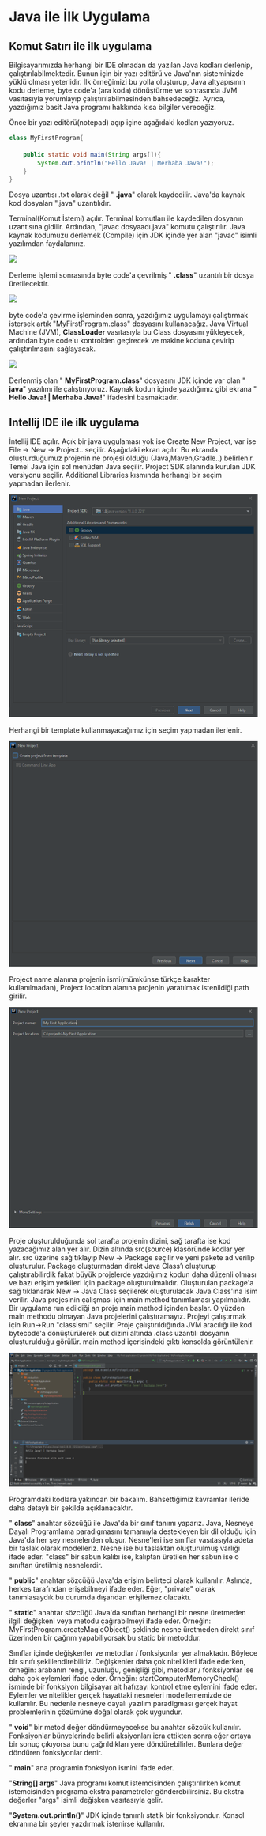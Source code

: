 # Java ile İlk Uygulama 

## Komut Satırı ile ilk uygulama

Bilgisayarımızda herhangi bir IDE olmadan da yazılan Java kodları derlenip, çalıştırılabilmektedir. Bunun için bir yazı editörü ve Java&#39;nın sisteminizde yüklü olması yeterlidir. İlk örneğimizi bu yolla oluşturup, Java altyapısının kodu derleme, byte code&#39;a (ara koda) dönüştürme ve sonrasında JVM vasıtasıyla yorumlayıp çalıştırılabilmesinden bahsedeceğiz. Ayrıca, yazdığımız basit Java programı hakkında kısa bilgiler vereceğiz.

Önce bir yazı editörü(notepad) açıp içine aşağıdaki kodları yazıyoruz.



```java
class MyFirstProgram{

    public static void main(String args[]){
    	System.out.println("Hello Java! | Merhaba Java!");
    }
}
```



Dosya uzantısı .txt olarak değil &quot; **.java**&quot; olarak kaydedilir. Java&#39;da kaynak kod dosyaları &quot;.java&quot; uzantılıdır.

Terminal(Komut İstemi) açılır. Terminal komutları ile kaydedilen dosyanın uzantısına gidilir. Ardından, "javac dosyaadı.java" komutu çalıştırılır. Java kaynak kodumuzu derlemek (Compile) için JDK içinde yer alan &quot;javac&quot; isimli yazılımdan faydalanırız.

![](figures/hello_world_1.png)

Derleme işlemi sonrasında byte code&#39;a çevrilmiş &quot; **.class**&quot; uzantılı bir dosya üretilecektir.

![](figures/hello_world_2.png)

byte code&#39;a çevirme işleminden sonra, yazdığımız uygulamayı çalıştırmak istersek artık &quot;MyFirstProgram.class&quot; dosyasını kullanacağız. Java Virtual Machine (JVM), **ClassLoader** vasıtasıyla bu Class dosyasını yükleyecek, ardından byte code&#39;u kontrolden geçirecek ve makine koduna çevirip çalıştırılmasını sağlayacak.

![](figures/hello_world_3.png)

Derlenmiş olan &quot; **MyFirstProgram.class**&quot; dosyasını JDK içinde var olan &quot; **java**&quot; yazılımı ile çalıştırıyoruz. Kaynak kodun içinde yazdığımız gibi ekrana &quot; **Hello Java! | Merhaba Java!**&quot; ifadesini basmaktadır.

## Intellij IDE ile ilk uygulama

İntellij IDE açılır. Açık bir java uygulaması yok ise Create New Project, var ise File -> New -> Project.. seçilir. Aşağıdaki ekran açılır. Bu ekranda oluşturduğumuz projenin ne projesi olduğu (Java,Maven,Gradle..) belirlenir. Temel Java için sol menüden Java seçilir. Project SDK alanında kurulan JDK versiyonu seçilir. Additional Libraries kısmında herhangi bir seçim yapmadan ilerlenir.

![](figures/hello_world_4.png)

Herhangi bir template kullanmayacağımız için seçim yapmadan ilerlenir.

![](figures/hello_world_5.png)

Project name alanına projenin ismi(mümkünse türkçe karakter kullanılmadan), Project location alanına projenin yaratılmak istenildiği path girilir.

![](figures/hello_world.png)

Proje oluşturulduğunda sol tarafta projenin dizini, sağ tarafta ise kod yazacağımız alan yer alır. Dizin altında src(source) klasöründe kodlar yer alır. src üzerine sağ tıklayıp New -> Package seçilir ve yeni pakete ad verilip oluşturulur. Package oluşturmadan direkt Java Class’ı oluşturup çalıştırabilirdik fakat büyük projelerde yazdığımız kodun daha düzenli olması ve bazı erişim yetkileri için package oluşturulmalıdır. Oluşturulan package'a sağ tıklanarak New -> Java Class seçilerek oluşturulacak Java Class'ına isim verilir. Java projesinin çalışması için main method tanımlaması yapılmalıdır. Bir uygulama run edildiği an proje main method içinden başlar. O yüzden main methodu olmayan Java projelerini çalıştıramayız. Projeyi çalıştırmak için Run->Run "classismi" seçilir. Proje çalıştırıldığında JVM aracılığı ile kod bytecode'a dönüştürülerek out dizini altında .class uzantılı dosyanın oluşturulduğu görülür. main method içerisindeki çıktı konsolda görüntülenir.

![](figures/hello_world_10.png)


Programdaki kodlara yakından bir bakalım. Bahsettiğimiz kavramlar ileride daha detaylı bir şekilde açıklanacaktır.

&quot; **class**&quot; anahtar sözcüğü ile Java&#39;da bir sınıf tanımı yaparız. Java, Nesneye Dayalı Programlama paradigmasını tamamıyla destekleyen bir dil olduğu için Java&#39;da her şey nesnelerden oluşur. Nesne&#39;leri ise sınıflar vasıtasıyla adeta bir taslak olarak modelleriz. Nesne ise bu taslaktan oluşturulmuş varlığı ifade eder. &quot;class&quot; bir sabun kalıbı ise, kalıptan üretilen her sabun ise o sınıftan üretilmiş nesnelerdir.

&quot; **public**&quot; anahtar sözcüğü Java&#39;da erişim belirteci olarak kullanılır. Aslında, herkes tarafından erişebilmeyi ifade eder. Eğer, &quot;private&quot; olarak tanımlasaydık bu durumda dışarıdan erişilemez olacaktı.

&quot; **static**&quot; anahtar sözcüğü Java&#39;da sınıftan herhangi bir nesne üretmeden ilgili değişkeni veya metodu çağırabilmeyi ifade eder. Örneğin: MyFirstProgram.createMagicObject() şeklinde nesne üretmeden direkt sınıf üzerinden bir çağrım yapabiliyorsak bu static bir metoddur.

Sınıflar içinde değişkenler ve metodlar / fonksiyonlar yer almaktadır. Böylece bir sınıfı şekillendirebiliriz. Değişkenler daha çok nitelikleri ifade ederken, örneğin: arabanın rengi, uzunluğu, genişliği gibi, metodlar / fonksiyonlar ise daha çok eylemleri ifade eder. Örneğin: startComputerMemoryCheck() isminde bir fonksiyon bilgisayar ait hafızayı kontrol etme eylemini ifade eder. Eylemler ve nitelikler gerçek hayattaki nesneleri modellememizde de kullanılır. Bu nedenle nesneye dayalı yazılım paradigması gerçek hayat problemlerinin çözümüne doğal olarak çok uygundur.

&quot; **void**&quot; bir metod değer döndürmeyecekse bu anahtar sözcük kullanılır. Fonksiyonlar bünyelerinde belirli aksiyonları icra ettikten sonra eğer ortaya bir sonuç çıkıyorsa bunu çağrıldıkları yere döndürebilirler. Bunlara değer döndüren fonksiyonlar denir.

&quot; **main**&quot; ana programin fonksiyon ismini ifade eder.

&quot;**String[] args**&quot; Java programı komut istemcisinden çalıştırılırken komut istemcisinden programa ekstra parametreler gönderebilirsiniz. Bu ekstra değerler &quot;args&quot; isimli değişken vasıtasıyla gelir.

&quot;**System.out.println()**&quot; JDK içinde tanımlı statik bir fonksiyondur. Konsol ekranına bir şeyler yazdırmak istenirse kullanılır.
